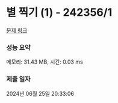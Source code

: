 # 별 찍기 (1) - 242356/1 

[문제 링크](https://level.goorm.io/exam/242356/%EB%B3%84-%EC%B0%8D%EA%B8%B0-1/quiz/1) 

### 성능 요약

메모리: 31.43 MB, 시간: 0.03 ms

### 제출 일자

2024년 06월 25일 20:33:06

